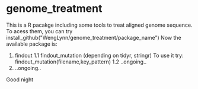 # genome_treatment
This is a R pacakge including some tools to treat aligned genome sequence.
To acess them, you can try 
  install_github("WengLynn/genome_treatment/package_name")
Now the available package is: 
  1. findout 
      1.1 findout_mutation (depending on tidyr, stringr)
        To use it try: 
          findout_mutation(filename,key_pattern)
       1.2 ..ongoing..
  2. ..ongoing..
  
Good night
